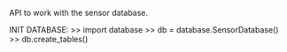 API to work with the sensor database.

INIT DATABASE:
        >> import database
        >> db = database.SensorDatabase()
        >> db.create_tables()
